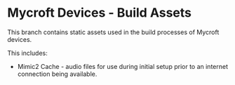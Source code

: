 # Mycroft Devices - Build Assets

This branch contains static assets used in the build processes of Mycroft devices. 

This includes:
- Mimic2 Cache - audio files for use during initial setup prior to an internet connection being available.
